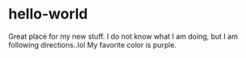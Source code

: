 # hello-world
Great place for my new stuff.
I do not know what I am doing, but I am following directions..lol
My favorite color is purple.
